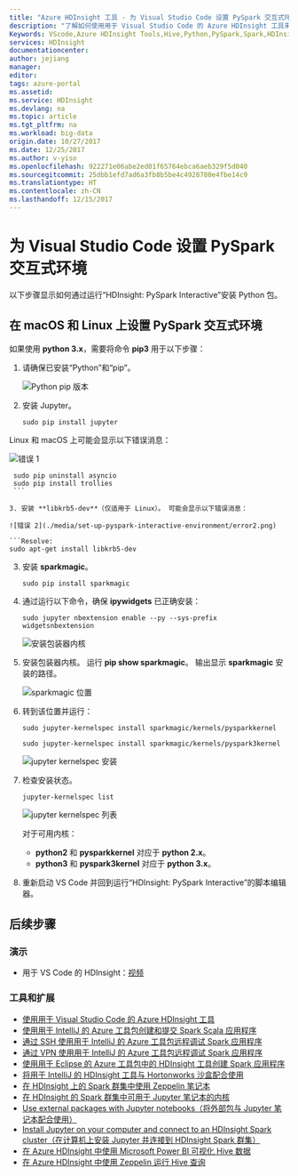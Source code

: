 ```yaml
---
title: "Azure HDInsight 工具 - 为 Visual Studio Code 设置 PySpark 交互式环境 | Microsoft Docs"
description: "了解如何使用用于 Visual Studio Code 的 Azure HDInsight 工具来创建、提交查询和脚本。"
Keywords: VScode,Azure HDInsight Tools,Hive,Python,PySpark,Spark,HDInsight,Hadoop,LLAP,Interactive Hive,Interactive Query
services: HDInsight
documentationcenter: 
author: jejiang
manager: 
editor: 
tags: azure-portal
ms.assetid: 
ms.service: HDInsight
ms.devlang: na
ms.topic: article
ms.tgt_pltfrm: na
ms.workload: big-data
origin.date: 10/27/2017
ms.date: 12/25/2017
ms.author: v-yiso
ms.openlocfilehash: 922271e06abe2ed01f65764ebca6aeb329f5d040
ms.sourcegitcommit: 25dbb1efd7ad6a3fb8b5be4c4928780e4fbe14c9
ms.translationtype: HT
ms.contentlocale: zh-CN
ms.lasthandoff: 12/15/2017
---
```

# <a name="set-up-the-pyspark-interactive-environment-for-visual-studio-code"></a>为 Visual Studio Code 设置 PySpark 交互式环境

以下步骤显示如何通过运行“HDInsight: PySpark Interactive”安装 Python 包。


## <a name="set-up-the-pyspark-interactive-environment-on-macos-and-linux"></a>在 macOS 和 Linux 上设置 PySpark 交互式环境
如果使用 **python 3.x**，需要将命令 **pip3** 用于以下步骤：

1. 请确保已安装“Python”和“pip”。
 
    ![Python pip 版本](./media/set-up-pyspark-interactive-environment/check-python-pip-version.png)

2.  安装 Jupyter。
    ```
    sudo pip install jupyter
    ```
   Linux 和 macOS 上可能会显示以下错误消息：

   ![错误 1](./media/set-up-pyspark-interactive-environment/error1.png)

   ```Resolve:
    sudo pip uninstall asyncio
    sudo pip install trollies
    ```

3. 安装 **libkrb5-dev**（仅适用于 Linux）。 可能会显示以下错误消息：

   ![错误 2](./media/set-up-pyspark-interactive-environment/error2.png)
       
   ```Resolve:
   sudo apt-get install libkrb5-dev 
   ```

3. 安装 **sparkmagic**。
   ```
   sudo pip install sparkmagic
   ```

4. 通过运行以下命令，确保 **ipywidgets** 已正确安装：
   ```
   sudo jupyter nbextension enable --py --sys-prefix widgetsnbextension
   ```
   ![安装包装器内核](./media/set-up-pyspark-interactive-environment/ipywidget-enable.png)
 

5. 安装包装器内核。 运行 **pip show sparkmagic**。 输出显示 **sparkmagic** 安装的路径。 

    ![sparkmagic 位置](./media/set-up-pyspark-interactive-environment/sparkmagic-location.png)
   
6. 转到该位置并运行：

   ```Python2
   sudo jupyter-kernelspec install sparkmagic/kernels/pysparkkernel   
   ```
   ```Python3
   sudo jupyter-kernelspec install sparkmagic/kernels/pyspark3kernel
   ```

   ![jupyter kernelspec 安装](./media/set-up-pyspark-interactive-environment/jupyter-kernelspec-install.png)
7. 检查安装状态。

    ```
    jupyter-kernelspec list
    ```
    ![jupyter kernelspec 列表](./media/set-up-pyspark-interactive-environment/jupyter-kernelspec-list.png)

    对于可用内核： 
    - **python2** 和 **pysparkkernel** 对应于 **python 2.x**。 
    - **python3** 和 **pyspark3kernel** 对应于 **python 3.x**。 

8. 重新启动 VS Code 并回到运行“HDInsight: PySpark Interactive”的脚本编辑器。

## <a name="next-steps"></a>后续步骤

### <a name="demo"></a>演示
* 用于 VS Code 的 HDInsight：[视频](https://go.microsoft.com/fwlink/?linkid=858706)

### <a name="tools-and-extensions"></a>工具和扩展
* [使用用于 Visual Studio Code 的 Azure HDInsight 工具](hdinsight-for-vscode.md)
* [使用用于 IntelliJ 的 Azure 工具包创建和提交 Spark Scala 应用程序](spark/apache-spark-intellij-tool-plugin.md)
* [通过 SSH 使用用于 IntelliJ 的 Azure 工具包远程调试 Spark 应用程序](spark/apache-spark-intellij-tool-debug-remotely-through-ssh.md)
* [通过 VPN 使用用于 IntelliJ 的 Azure 工具包远程调试 Spark 应用程序](spark/apache-spark-intellij-tool-plugin-debug-jobs-remotely.md)
* [使用用于 Eclipse 的 Azure 工具包中的 HDInsight 工具创建 Spark 应用程序](spark/apache-spark-eclipse-tool-plugin.md)
* [将用于 IntelliJ 的 HDInsight 工具与 Hortonworks 沙盒配合使用](hadoop/hdinsight-tools-for-intellij-with-hortonworks-sandbox.md)
* [在 HDInsight 上的 Spark 群集中使用 Zeppelin 笔记本](spark/apache-spark-zeppelin-notebook.md)
* [在 HDInsight 的 Spark 群集中可用于 Jupyter 笔记本的内核](spark/apache-spark-jupyter-notebook-kernels.md)
* [Use external packages with Jupyter notebooks（将外部包与 Jupyter 笔记本配合使用）](spark/apache-spark-jupyter-notebook-use-external-packages.md)
* [Install Jupyter on your computer and connect to an HDInsight Spark cluster（在计算机上安装 Jupyter 并连接到 HDInsight Spark 群集）](spark/apache-spark-jupyter-notebook-install-locally.md)
* [在 Azure HDInsight 中使用 Microsoft Power BI 可视化 Hive 数据](hadoop/apache-hadoop-connect-hive-power-bi.md)
* [在 Azure HDInsight 中使用 Zeppelin 运行 Hive 查询](hdinsight-connect-hive-zeppelin.md)
